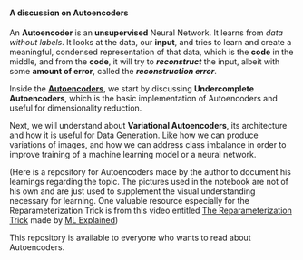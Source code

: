 #### **A discussion on Autoencoders**

An **Autoencoder** is an **unsupervised** Neural Network. It learns from *data without labels*. It looks at the data, our **input**, and tries to learn and create a meaningful, condensed representation of that data, which is the **code** in the middle, and from the **code**, it will try to ***reconstruct*** the input, albeit with some **amount of error**, called the ***reconstruction error***.

Inside the [**Autoencoders**](./Autoencoders.ipynb), we start by discussing **Undercomplete Autoencoders**, which is the basic implementation of Autoencoders and useful for dimensionality reduction.

Next, we will understand about **Variational Autoencoders**, its architecture and how it is useful for Data Generation. Like how we can produce variations of images, and how we can address class imbalance in order to improve training of a machine learning model or a neural network.

(Here is a repository for Autoencoders made by the author to document his learnings regarding the topic. The pictures used in the notebook are not of his own and are just used to supplement the visual understanding necessary for learning. One valuable resource especially for the Reparameterization Trick is from this video entitled [The Reparameterization Trick](https://www.youtube.com/watch?v=vy8q-WnHa9A) made by [ML Explained](https://www.youtube.com/@raneisenberg2155))

This repository is available to everyone who wants to read about Autoencoders.
